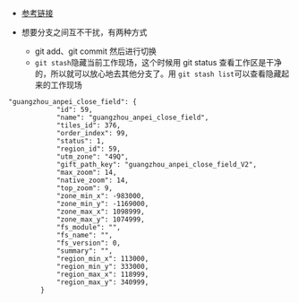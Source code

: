 - [参考链接](https://blog.csdn.net/qq_37140632/article/details/85786089?spm=1001.2101.3001.6650.1&utm_medium=distribute.pc_relevant.none-task-blog-2%7Edefault%7ECTRLIST%7ERate-1-85786089-blog-110071195.pc_relevant_antiscanv3&depth_1-utm_source=distribute.pc_relevant.none-task-blog-2%7Edefault%7ECTRLIST%7ERate-1-85786089-blog-110071195.pc_relevant_antiscanv3&utm_relevant_index=2)

- 想要分支之间互不干扰，有两种方式
  - git add、git commit 然后进行切换
  -  `git stash`隐藏当前工作现场，这个时候用 git status 查看工作区是干净的，所以就可以放心地去其他分支了。用 `git stash list`可以查看隐藏起来的工作现场

```
"guangzhou_anpei_close_field": {
            "id": 59,
            "name": "guangzhou_anpei_close_field",
            "tiles_id": 376,
            "order_index": 99,
            "status": 1,
            "region_id": 59,
            "utm_zone": "49Q",
            "gift_path_key": "guangzhou_anpei_close_field_V2",
            "max_zoom": 14,
            "native_zoom": 14,
            "top_zoom": 9,
            "zone_min_x": -983000,
            "zone_min_y": -1169000,
            "zone_max_x": 1098999,
            "zone_max_y": 1074999,
            "fs_module": "",
            "fs_name": "",
            "fs_version": 0,
            "summary": "",
            "region_min_x": 113000,
            "region_min_y": 333000,
            "region_max_x": 118999,
            "region_max_y": 340999,
        }
```

